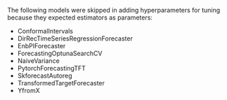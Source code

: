 The following models were skipped in adding hyperparameters for tuning because they expected estimators as parameters:
- ConformalIntervals
- DirRecTimeSeriesRegressionForecaster
- EnbPIForecaster
- ForecastingOptunaSearchCV
- NaiveVariance
- PytorchForecastingTFT
- SkforecastAutoreg
- TransformedTargetForecaster
- YfromX

